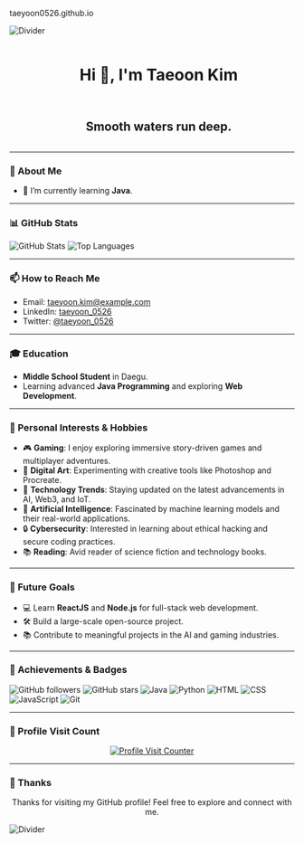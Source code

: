 taeyoon0526.github.io

<!--horizontal divider (gradient)-->
<img src="https://user-images.githubusercontent.com/73097560/115834477-dbab4500-a447-11eb-908a-139a6edaec5c.gif" alt="Divider">

<!--h1 without bottom border-->
<div id="user-content-toc">
  <ul align="center">
    <summary><h1 style="display: inline-block">Hi 👋, I'm Taeoon Kim</h1></summary>
  </ul>
</div>

<!--h2 without bottom border-->
<div id="user-content-toc">
  <ul align="center">
    <summary><h2 style="display: inline-block">Smooth waters run deep.</h2></summary>
  </ul>
</div>

---

### 🌱 About Me
- 🌱 I’m currently learning **Java**.

---

<!-- GitHub Stats -->
### 📊 GitHub Stats
![GitHub Stats](https://github-readme-stats.vercel.app/api?username=taeyoon0526&show_icons=true&theme=radical)
![Top Languages](https://github-readme-stats.vercel.app/api/top-langs/?username=taeyoon0526&layout=compact&theme=radical)

---

<!-- Contact & Social Media -->
### 📫 How to Reach Me
- Email: [taeyoon.kim@example.com](#)
- LinkedIn: [taeyoon_0526](#)
- Twitter: [@taeyoon_0526](#)

---

<!-- Education -->
### 🎓 Education
- **Middle School Student** in Daegu.
- Learning advanced **Java Programming** and exploring **Web Development**.

---

<!-- Personal Interests & Hobbies -->
### 🌟 Personal Interests & Hobbies
- 🎮 **Gaming**: I enjoy exploring immersive story-driven games and multiplayer adventures.
- 🎨 **Digital Art**: Experimenting with creative tools like Photoshop and Procreate.
- 📱 **Technology Trends**: Staying updated on the latest advancements in AI, Web3, and IoT.
- 🤖 **Artificial Intelligence**: Fascinated by machine learning models and their real-world applications.
- 🔒 **Cybersecurity**: Interested in learning about ethical hacking and secure coding practices.
- 📚 **Reading**: Avid reader of science fiction and technology books.

---

<!-- Future Goals -->
### 🌟 Future Goals
- 💻 Learn **ReactJS** and **Node.js** for full-stack web development.
- 🛠 Build a large-scale open-source project.
- 📚 Contribute to meaningful projects in the AI and gaming industries.

---

<!-- Badges -->
### 🏅 Achievements & Badges
![GitHub followers](https://img.shields.io/github/followers/taeyoon0526?style=social)
![GitHub stars](https://img.shields.io/github/stars/taeyoon0526?style=social)
![Java](https://img.shields.io/badge/Java-Intermediate-orange?logo=java)
![Python](https://img.shields.io/badge/Python-Expert-blue?logo=python)
![HTML](https://img.shields.io/badge/HTML-Intermediate-red?logo=html5)
![CSS](https://img.shields.io/badge/CSS-Beginner-blue?logo=css3)
![JavaScript](https://img.shields.io/badge/JavaScript-Intermediate-yellow?logo=javascript)
![Git](https://img.shields.io/badge/Git-Intermediate-orange?logo=git)

---

<!-- Profile Visit Counter -->
### 👀 Profile Visit Count
<p align="center">
  <a href="https://hits.seeyoufarm.com">
    <img src="https://hits.seeyoufarm.com/api/count/incr/badge.svg?url=https%3A%2F%2Fgithub.com%2Ftaeyoon0526&count_bg=%2379C83D&title_bg=%23555555&icon=github.svg&icon_color=%23E7E7E7&title=hits&edge_flat=false" alt="Profile Visit Counter" />
  </a>
</p>

---

<!-- Thank You Section -->
### 🤝 Thanks
<p align="center">Thanks for visiting my GitHub profile! Feel free to explore and connect with me.</p>

<!--horizontal divider (gradient)-->
<img src="https://user-images.githubusercontent.com/73097560/115834477-dbab4500-a447-11eb-908a-139a6edaec5c.gif" alt="Divider">
